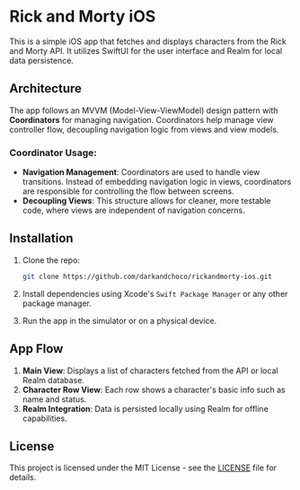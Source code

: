 
# Rick and Morty iOS

This is a simple iOS app that fetches and displays characters from the Rick and Morty API. It utilizes SwiftUI for the user interface and Realm for local data persistence.

## Architecture

The app follows an MVVM (Model-View-ViewModel) design pattern with **Coordinators** for managing navigation. Coordinators help manage view controller flow, decoupling navigation logic from views and view models.

### Coordinator Usage:
- **Navigation Management**: Coordinators are used to handle view transitions. Instead of embedding navigation logic in views, coordinators are responsible for controlling the flow between screens.
- **Decoupling Views**: This structure allows for cleaner, more testable code, where views are independent of navigation concerns.

## Installation

1. Clone the repo:
   ```bash
   git clone https://github.com/darkandchoco/rickandmorty-ios.git
   ```

2. Install dependencies using Xcode's `Swift Package Manager` or any other package manager.

3. Run the app in the simulator or on a physical device.

## App Flow
1. **Main View**: Displays a list of characters fetched from the API or local Realm database.
2. **Character Row View**: Each row shows a character's basic info such as name and status.
3. **Realm Integration**: Data is persisted locally using Realm for offline capabilities.

## License

This project is licensed under the MIT License - see the [LICENSE](LICENSE) file for details.
